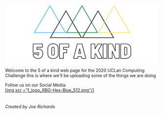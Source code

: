 <img src="Facebook%20Banner.png" /><br/>

Welcome to the 5 of a kind web page for the 2020 UCLan Computing Challenge this is where we'll be uploading some of the things we are doing


Follow us on our Social Media: <br/>
<a href="https://www.facebook.com/fiveofakindltd">[img scr ="f_logo_RBG-Hex-Blue_512.png"/]</a> <br/>  [<img scr="Twitter_Logo_Blue.png"/>](https://twitter.com/5ofaKindLTD1)

###### Created by Joe Richards

